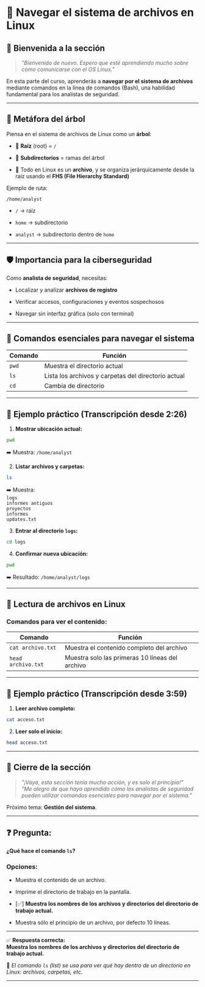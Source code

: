 
# 📁 Navegar el sistema de archivos en Linux

## 👋 Bienvenida a la sección

> _"Bienvenido de nuevo. Espero que esté aprendiendo mucho sobre cómo comunicarse con el OS Linux."_

En esta parte del curso, aprenderás a **navegar por el sistema de archivos** mediante comandos en la línea de comandos (Bash), una habilidad fundamental para los analistas de seguridad.

---

## 🌳 Metáfora del árbol

Piensa en el sistema de archivos de Linux como un **árbol**:

- 🌱 **Raíz** (root) = `/`
    
- 🌿 **Subdirectorios** = ramas del árbol
    
- 📁 Todo en Linux es un **archivo**, y se organiza jerárquicamente desde la raíz usando el **FHS (File Hierarchy Standard)**
    

Ejemplo de ruta:

```
/home/analyst
```

- `/` → raíz
    
- `home` → subdirectorio
    
- `analyst` → subdirectorio dentro de `home`
    

---

## 🛡️ Importancia para la ciberseguridad

Como **analista de seguridad**, necesitas:

- Localizar y analizar **archivos de registro**
    
- Verificar accesos, configuraciones y eventos sospechosos
    
- Navegar sin interfaz gráfica (solo con terminal)
    

---

## 🔧 Comandos esenciales para navegar el sistema

|Comando|Función|
|---|---|
|`pwd`|Muestra el directorio actual|
|`ls`|Lista los archivos y carpetas del directorio actual|
|`cd`|Cambia de directorio|

---

## 🧪 Ejemplo práctico (Transcripción desde 2:26)

1. **Mostrar ubicación actual:**
    

```bash
pwd
```

➡️ Muestra: `/home/analyst`

2. **Listar archivos y carpetas:**
    

```bash
ls
```

➡️ Muestra:  
`logs`  
`informes antiguos`  
`proyectos`  
`informes`  
`updates.txt`

3. **Entrar al directorio `logs`:**
    

```bash
cd logs
```

4. **Confirmar nueva ubicación:**
    

```bash
pwd
```

➡️ Resultado: `/home/analyst/logs`

---

## 📖 Lectura de archivos en Linux

### Comandos para ver el contenido:

|Comando|Función|
|---|---|
|`cat archivo.txt`|Muestra el contenido completo del archivo|
|`head archivo.txt`|Muestra solo las primeras 10 líneas del archivo|

---

## 🧪 Ejemplo práctico (Transcripción desde 3:59)

1. **Leer archivo completo:**
    

```bash
cat acceso.txt
```

2. **Leer solo el inicio:**
    

```bash
head acceso.txt
```

---

## 🎉 Cierre de la sección

> _"¡Vaya, esta sección tenía mucha acción, y es solo el principio!"_  
> _"Me alegro de que haya aprendido cómo los analistas de seguridad pueden utilizar comandos esenciales para navegar por el sistema."_

Próximo tema: **Gestión del sistema**.

---

## ❓ **Pregunta:**

**¿Qué hace el comando `ls`?**

### Opciones:

-  Muestra el contenido de un archivo.
    
-  Imprime el directorio de trabajo en la pantalla.
    
- [✅] **Muestra los nombres de los archivos y directorios del directorio de trabajo actual.**
    
-  Muestra sólo el principio de un archivo, por defecto 10 líneas.
    

---

✅ **Respuesta correcta:**  
**Muestra los nombres de los archivos y directorios del directorio de trabajo actual.**

📌 _El comando `ls` (list) se usa para ver qué hay dentro de un directorio en Linux: archivos, carpetas, etc._

---

